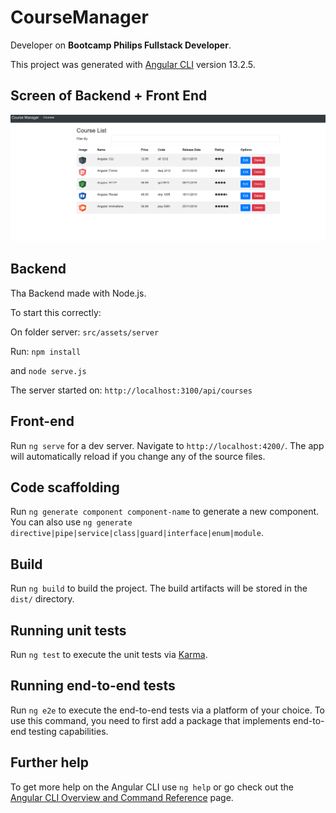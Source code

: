 # CourseManager

Developer on **Bootcamp Philips Fullstack Developer**.

This project was generated with [Angular CLI](https://github.com/angular/angular-cli) version 13.2.5.

## Screen of Backend + Front End
![Screen of Front-end](./src/assets/images/course-manager.png)


## Backend
Tha Backend made with Node.js.

To start this correctly:

On folder server:
`src/assets/server`

Run:
`npm install`

and
`node serve.js`


The server started on: `http://localhost:3100/api/courses`

## Front-end

Run `ng serve` for a dev server. Navigate to `http://localhost:4200/`. The app will automatically reload if you change any of the source files.

## Code scaffolding

Run `ng generate component component-name` to generate a new component. You can also use `ng generate directive|pipe|service|class|guard|interface|enum|module`.

## Build

Run `ng build` to build the project. The build artifacts will be stored in the `dist/` directory.

## Running unit tests

Run `ng test` to execute the unit tests via [Karma](https://karma-runner.github.io).

## Running end-to-end tests

Run `ng e2e` to execute the end-to-end tests via a platform of your choice. To use this command, you need to first add a package that implements end-to-end testing capabilities.

## Further help

To get more help on the Angular CLI use `ng help` or go check out the [Angular CLI Overview and Command Reference](https://angular.io/cli) page.
